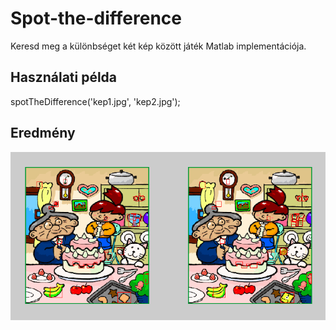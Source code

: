 Spot-the-difference
===================

Keresd meg a különbséget két kép között játék Matlab implementációja.


## Használati példa

spotTheDifference('kep1.jpg', 'kep2.jpg');

## Eredmény
![alt tag](https://github.com/Budincsevity/Spot-the-difference/blob/master/result/result.png "")
